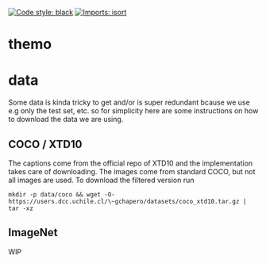 [![Code style: black](https://img.shields.io/badge/code%20style-black-000000.svg)](https://github.com/psf/black)
[![Imports: isort](https://img.shields.io/badge/%20imports-isort-%231674b1?style=flat&labelColor=ef8336)](https://pycqa.github.io/isort/)

# themo

# data

Some data is kinda tricky to get and/or is super redundant bcause we use e.g
only the test set, etc. so for simplicity here are some instructions on how to
download the data we are using.

## COCO / XTD10
The captions come from the official repo of XTD10 and the implementation takes care of
downloading. The images come from standard COCO, but not all images are used. To
download the filtered version run
```console
mkdir -p data/coco && wget -O- https://users.dcc.uchile.cl/\~gchapero/datasets/coco_xtd10.tar.gz | tar -xz
```

## ImageNet
WIP
